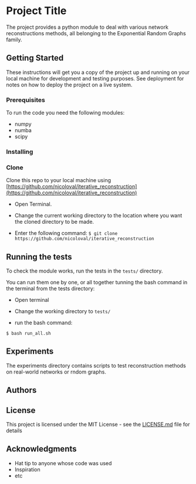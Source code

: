 # Project Title

The project provides a python module to deal with various network reconstructions methods,
all belonging to the Exponential Random Graphs family.

## Getting Started

These instructions will get you a copy of the project up and running on your local machine for development and testing purposes. See deployment for notes on how to deploy the project on a live system.

### Prerequisites

To run the code you need the following modules:

* numpy 
* numba
* scipy

### Installing

### Clone

Clone this repo to your local machine using [https://github.com/nicoloval/iterative_reconstruction](https://github.com/nicoloval/iterative_reconstruction)

* Open Terminal.

* Change the current working directory to the location where you want the cloned directory to be made.

* Enter the following command:
 `$ git clone https://github.com/nicoloval/iterative_reconstruction`

## Running the tests

To check the module works, run the tests in the `tests/` directory.

You can run them one by one, or all together tunning the bash command in the terminal from the tests directory:

* Open terminal

* Change the working directory to `tests/`  

* run the bash command:

```
$ bash run_all.sh
```

## Experiments 

The experiments directory contains scripts to test reconstruction methods on real-world networks or rndom graphs.

## Authors

## License

This project is licensed under the MIT License - see the [LICENSE.md](LICENSE.md) file for details

## Acknowledgments

* Hat tip to anyone whose code was used
* Inspiration
* etc

